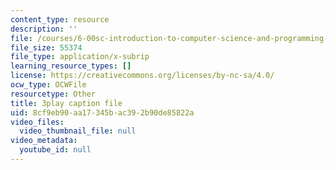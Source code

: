 ```yaml
---
content_type: resource
description: ''
file: /courses/6-00sc-introduction-to-computer-science-and-programming-spring-2011/8cf9eb90aa17345bac392b90de85822a_UHRhUufAlE4.srt
file_size: 55374
file_type: application/x-subrip
learning_resource_types: []
license: https://creativecommons.org/licenses/by-nc-sa/4.0/
ocw_type: OCWFile
resourcetype: Other
title: 3play caption file
uid: 8cf9eb90-aa17-345b-ac39-2b90de85822a
video_files:
  video_thumbnail_file: null
video_metadata:
  youtube_id: null
---
```

